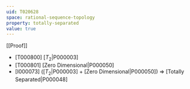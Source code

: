```yaml
---
uid: T020628
space: rational-sequence-topology
property: totally-separated
value: true
---
```

[[Proof]]

* [T000800] [$T_2$|P000003]
* [T000801] [Zero Dimensional|P000050]
* [I000073] ([$T_2$|P000003] + [Zero Dimensional|P000050]) => [Totally Separated|P000048]

